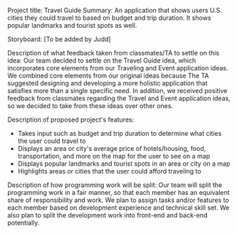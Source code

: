 Project title: Travel Guide
Summary: An application that shows users U.S. cities they could travel to based
on budget and trip duration. It shows popular landmarks and tourist spots as
well.

Storyboard:
[To be added by Judd]

Description of what feedback taken from classmates/TA to settle on this idea:
Our team decided to settle on the Travel Guide idea, which incorporates core
elements from our Traveling and Event application ideas. We combined core
elements from our original ideas because The TA suggested designing and
developing a more holistic application that satisfies more than a single
specific need. In addition, we received positive feedback from classmates
regarding the Travel and Event application ideas, so we decided to take from
these ideas over other ones.

Description of proposed project's features:
- Takes input such as budget and trip duration to determine what cities the
user could travel to
- Displays an area or city's average price of hotels/housing, food,
transportation, and more on the map for the user to see on a map
- Displays popular landmarks and tourist spots in an area or city on a map
- Highlights areas or cities that the user could afford traveling to

Description of how programming work will be split:
Our team will split the programming work in a fair manner, so that each
member has an equivalent share of responsibility and work. We plan to
assign tasks and/or features to each member based on development experience
and technical skill set. We also plan to split the development work into
front-end and back-end potentially.
